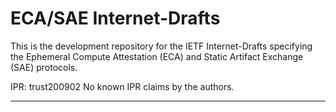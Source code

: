 # ECA/SAE Internet-Drafts

This is the development repository for the IETF Internet-Drafts specifying the Ephemeral Compute Attestation (ECA) and Static Artifact Exchange (SAE) protocols.

IPR: trust200902
No known IPR claims by the authors.

---

